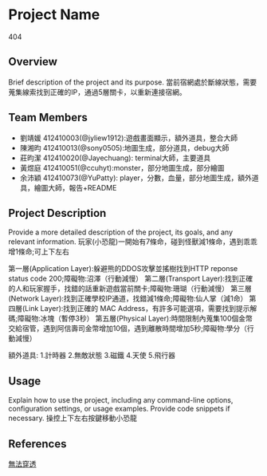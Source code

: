 # Project Name
404
## Overview
Brief description of the project and its purpose.
當前宿網處於斷線狀態，需要蒐集線索找到正確的IP，通過5層關卡，以重新連接宿網。

## Team Members
- 劉靖媛 412410003(@jyliew1912):遊戲畫面顯示，額外道具，整合大師
- 陳湘昀 412410013(@sony0505):地圖生成，部分道具，debug大師
- 莊昀潔 412410020(@Jayechuang): terminal大師，主要道具
- 黃煜庭 412410051(@ccuhyt):monster，部分地圖生成，部分繪圖
- 余沛穎 412410073(@YuPatty): player，分數，血量，部分地圖生成，額外道具，繪圖大師，報告+README

## Project Description
Provide a more detailed description of the project, its goals, and any relevant information.
玩家(小恐龍)一開始有7條命，碰到怪獸減1條命，遇到乖乖增1條命;可上下左右

第一層(Application Layer):躲避熊的DDOS攻擊並搖樹找到HTTP reponse status code 200;障礙物:沼澤（行動減慢）
第二層(Transport Layer):找到正確的人和玩家握手，找錯的話重新遊戲當前關卡;障礙物:珊瑚（行動減慢）
第三層(Network Layer):找到正確學校IP通道，找錯減1條命;障礙物:仙人掌（減1命）
第四層(Link Layer):找到正確的 MAC Address，有許多可能選項，需要找到提示解碼;障礙物:冰塊（暫停3秒）
第五層(Physical Layer):時間限制內蒐集100個金幣交給宿管，遇到阿信壽司金幣增加10個，遇到離散時間增加5秒;障礙物:學分（行動減慢）

額外道具:
1.計時器
2.無敵狀態
3.磁鐵
4.天使
5.飛行器

## Usage
Explain how to use the project, including any command-line options, configuration settings, or usage examples. Provide code snippets if necessary.
操控上下左右按鍵移動小恐龍

## References
[無法穿透](https://blog.csdn.net/assassinsshadow/article/details/81301556)




